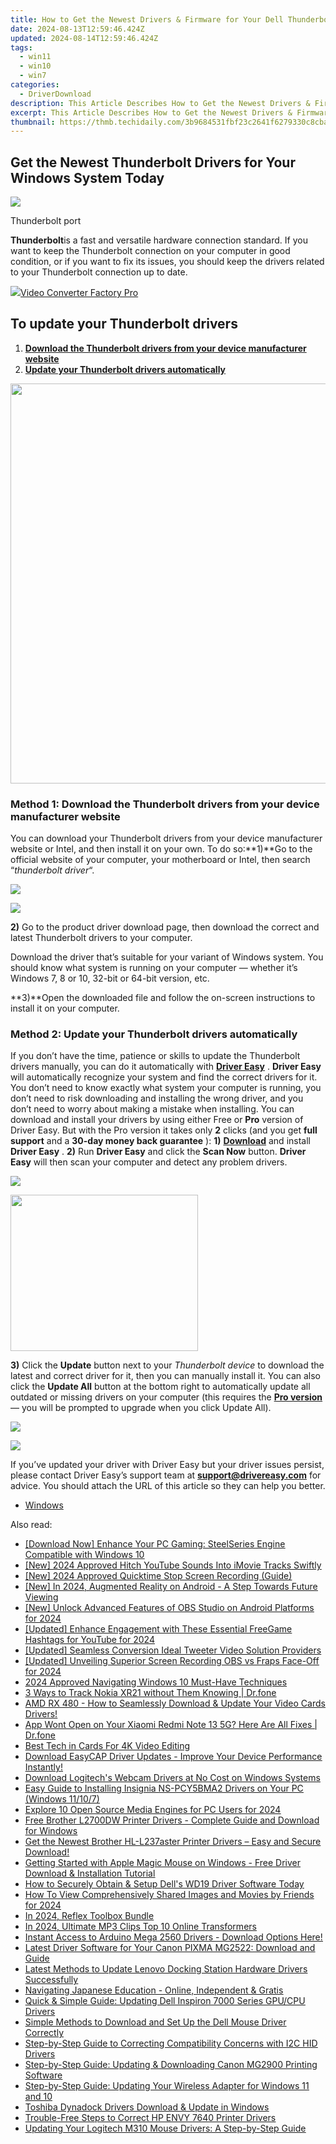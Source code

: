 ```yaml
---
title: How to Get the Newest Drivers & Firmware for Your Dell Thunderbolt Dock - TB1 6
date: 2024-08-13T12:59:46.424Z
updated: 2024-08-14T12:59:46.424Z
tags:
  - win11
  - win10
  - win7
categories:
  - DriverDownload
description: This Article Describes How to Get the Newest Drivers & Firmware for Your Dell Thunderbolt Dock - TB1 6
excerpt: This Article Describes How to Get the Newest Drivers & Firmware for Your Dell Thunderbolt Dock - TB1 6
thumbnail: https://thmb.techidaily.com/3b9684531fbf23c2641f6279330c8cba0c78b446e63ca3e1151548a8f471104b.jpg
---
```


## Get the Newest Thunderbolt Drivers for Your Windows System Today

![](https://images.drivereasy.com/wp-content/uploads/2018/06/img_5b29ca92d165c.png)

 Thunderbolt port

**Thunderbolt**is a fast and versatile hardware connection standard. If you want to keep the Thunderbolt connection on your computer in good condition, or if you want to fix its issues, you should keep the drivers related to your Thunderbolt connection up to date.

<!-- affiliate ads begin -->
<a href="https://secure.2checkout.com/order/checkout.php?PRODS=4537547&QTY=1&AFFILIATE=108875&CART=1"><img src="https://secure.avangate.com/images/merchant/4b0a0290ad7df100b77e86839989a75e/products/vcfpro.png" border="0">Video Converter Factory Pro</a>
<!-- affiliate ads end -->
## To update your Thunderbolt drivers

1. [**Download the Thunderbolt drivers from your device manufacturer website**](https://tools.techidaily.com/drivereasy/download/)
2. [**Update your Thunderbolt drivers automatically**](https://tools.techidaily.com/drivereasy/download/)

<!-- affiliate ads begin -->
<a href="https://ephamedtechinc.pxf.io/c/5597632/2097467/26400?prodsku=B700" target="_top" id="2097467"><img src="//a.impactradius-go.com/display-ad/26400-2097467" border="0" alt="" width="640" height="640"/></a><img height="0" width="0" src="https://imp.pxf.io/i/5597632/2097467/26400" style="position:absolute;visibility:hidden;" border="0" />
<!-- affiliate ads end -->
### Method 1: Download the Thunderbolt drivers from your device manufacturer website

You can download your Thunderbolt drivers from your device manufacturer website or Intel, and then install it on your own. To do so:**1)**Go to the official website of your computer, your motherboard or Intel, then search “_thunderbolt driver_“.

![](https://images.drivereasy.com/wp-content/uploads/2018/06/img_5b29c6b4ddf40.jpg)
<!-- affiliate ads begin -->
<a href="https://secure.2checkout.com/order/checkout.php?PRODS=4620778&QTY=1&AFFILIATE=108875&CART=1"><img src="https://secure.avangate.com/images/merchant/07dd4d5a72f5740ef0f035f201951476/728__90banner.jpg" border="0"></a>
<!-- affiliate ads end -->

**2)** Go to the product driver download page, then download the correct and latest Thunderbolt drivers to your computer.

 Download the driver that’s suitable for your variant of Windows system. You should know what system is running on your computer — whether it’s Windows 7, 8 or 10, 32-bit or 64-bit version, etc.

**3)**Open the downloaded file and follow the on-screen instructions to install it on your computer.

<!-- affiliate ads begin -->

<!-- affiliate ads end -->
### Method 2: Update your Thunderbolt drivers automatically

If you don’t have the time, patience or skills to update the Thunderbolt drivers manually, you can do it automatically with [**Driver Easy**](https://tools.techidaily.com/drivereasy/download/) . **Driver Easy**  will automatically recognize your system and find the correct drivers for it. You don’t need to know exactly what system your computer is running, you don’t need to risk downloading and installing the wrong driver, and you don’t need to worry about making a mistake when installing.  You can download and install your drivers by using either Free or **Pro**  version of Driver Easy. But with the Pro version it takes only **2**  clicks (and you get **full support** and a **30-day money back guarantee** ): **1)** [**Download**](https://tools.techidaily.com/drivereasy/download/) and install **Driver Easy** . **2)** Run **Driver Easy** and click the **Scan Now** button. **Driver Easy**  will then scan your computer and detect any problem drivers.

![](https://images.drivereasy.com/wp-content/uploads/2018/06/img_5b1a66b4a3dfe.jpg)
<!-- affiliate ads begin -->
<a href="https://modlily.sjv.io/c/5597632/2072819/17059" target="_top" id="2072819"><img src="//a.impactradius-go.com/display-ad/17059-2072819" border="0" alt="" width="300" height="250"/></a><img height="0" width="0" src="https://imp.pxf.io/i/5597632/2072819/17059" style="position:absolute;visibility:hidden;" border="0" />
<!-- affiliate ads end -->

**3)**  Click the **Update**  button next to your _Thunderbolt device_ to download the latest and correct driver for it, then you can manually install it. You can also click the **Update All**  button at the bottom right to automatically update all outdated or missing drivers on your computer (this requires the **[Pro version](https://tools.techidaily.com/drivereasy/download/)**  — you will be prompted to upgrade when you click Update All).

![](https://images.drivereasy.com/wp-content/uploads/2018/06/img_5b29c95e8c019.jpg)
<!-- affiliate ads begin -->
<a href="https://secure.2checkout.com/order/checkout.php?PRODS=4615471&QTY=1&AFFILIATE=108875&CART=1"><img src="https://images.wondershare.com/affiliate-image/affiliate_banners_en/max_782x90.png" border="0"></a>
<!-- affiliate ads end -->

 If you’ve updated your driver with Driver Easy but your driver issues persist, please contact Driver Easy’s support team at **[support@drivereasy.com](https://tools.techidaily.com/drivereasy/download/)**  for advice. You should attach the URL of this article so they can help you better.

* [Windows](https://tools.techidaily.com/drivereasy/download/)

<ins class="adsbygoogle"
     style="display:block"
     data-ad-format="autorelaxed"
     data-ad-client="ca-pub-7571918770474297"
     data-ad-slot="1223367746"></ins>



<ins class="adsbygoogle"
     style="display:block"
     data-ad-client="ca-pub-7571918770474297"
     data-ad-slot="8358498916"
     data-ad-format="auto"
     data-full-width-responsive="true"></ins>

<span class="atpl-alsoreadstyle">Also read:</span>
<div><ul>
<li><a href="https://hardware-updates.techidaily.com/download-now-enhance-your-pc-gaming-steelseries-engine-compatible-with-windows-10/"><u>[Download Now] Enhance Your PC Gaming: SteelSeries Engine Compatible with Windows 10</u></a></li>
<li><a href="https://youtube-blog.techidaily.com/024-approved-hitch-youtube-sounds-into-imovie-tracks-swiftly/"><u>[New] 2024 Approved  Hitch YouTube Sounds Into iMovie Tracks Swiftly</u></a></li>
<li><a href="https://screen-video-capture.techidaily.com/new-2024-approved-quicktime-stop-screen-recording-guide/"><u>[New] 2024 Approved  Quicktime Stop Screen Recording (Guide)</u></a></li>
<li><a href="https://fox-glue.techidaily.com/new-in-2024-augmented-reality-on-android-a-step-towards-future-viewing/"><u>[New] In 2024, Augmented Reality on Android - A Step Towards Future Viewing</u></a></li>
<li><a href="https://screen-capture.techidaily.com/new-unlock-advanced-features-of-obs-studio-on-android-platforms-for-2024/"><u>[New] Unlock Advanced Features of OBS Studio on Android Platforms for 2024</u></a></li>
<li><a href="https://facebook-video-share.techidaily.com/updated-enhance-engagement-with-these-essential-freegame-hashtags-for-youtube-for-2024/"><u>[Updated] Enhance Engagement with These Essential FreeGame Hashtags for YouTube for 2024</u></a></li>
<li><a href="https://extra-guidance.techidaily.com/updated-seamless-conversion-ideal-tweeter-video-solution-providers/"><u>[Updated] Seamless Conversion  Ideal Tweeter Video Solution Providers</u></a></li>
<li><a href="https://screen-activity-recording.techidaily.com/updated-unveiling-superior-screen-recording-obs-vs-fraps-face-off-for-2024/"><u>[Updated] Unveiling Superior Screen Recording  OBS vs Fraps Face-Off for 2024</u></a></li>
<li><a href="https://extra-approaches.techidaily.com/2024-approved-navigating-windows-10-must-have-techniques/"><u>2024 Approved  Navigating Windows 10  Must-Have Techniques</u></a></li>
<li><a href="https://android-location-track.techidaily.com/3-ways-to-track-nokia-xr21-without-them-knowing-drfone-by-drfone-virtual-android/"><u>3 Ways to Track Nokia XR21 without Them Knowing | Dr.fone</u></a></li>
<li><a href="https://hardware-help.techidaily.com/amd-rx-480-how-to-seamlessly-download-and-update-your-video-cards-drivers/"><u>AMD RX 480 - How to Seamlessly Download & Update Your Video Cards Drivers!</u></a></li>
<li><a href="https://howto.techidaily.com/app-wont-open-on-your-xiaomi-redmi-note-13-5g-here-are-all-fixes-drfone-by-drfone-fix-android-problems-fix-android-problems/"><u>App Wont Open on Your Xiaomi Redmi Note 13 5G? Here Are All Fixes | Dr.fone</u></a></li>
<li><a href="https://fox-http.techidaily.com/best-tech-in-cards-for-4k-video-editing/"><u>Best Tech in Cards  For 4K Video Editing</u></a></li>
<li><a href="https://hardware-help.techidaily.com/download-easycap-driver-updates-improve-your-device-performance-instantly/"><u>Download EasyCAP Driver Updates - Improve Your Device Performance Instantly!</u></a></li>
<li><a href="https://hardware-help.techidaily.com/download-logitechs-webcam-drivers-at-no-cost-on-windows-systems/"><u>Download Logitech's Webcam Drivers at No Cost on Windows Systems</u></a></li>
<li><a href="https://hardware-help.techidaily.com/easy-guide-to-installing-insignia-ns-pcy5bma2-drivers-on-your-pc-windows-11107/"><u>Easy Guide to Installing Insignia NS-PCY5BMA2 Drivers on Your PC (Windows 11/10/7)</u></a></li>
<li><a href="https://some-techniques.techidaily.com/explore-10-open-source-media-engines-for-pc-users-for-2024/"><u>Explore 10 Open Source Media Engines for PC Users for 2024</u></a></li>
<li><a href="https://hardware-help.techidaily.com/free-brother-l2700dw-printer-drivers-complete-guide-and-download-for-windows/"><u>Free Brother L2700DW Printer Drivers - Complete Guide and Download for Windows</u></a></li>
<li><a href="https://hardware-help.techidaily.com/get-the-newest-brother-hl-l237aster-printer-drivers-easy-and-secure-download/"><u>Get the Newest Brother HL-L237aster Printer Drivers – Easy and Secure Download!</u></a></li>
<li><a href="https://hardware-help.techidaily.com/getting-started-with-apple-magic-mouse-on-windows-free-driver-download-and-installation-tutorial/"><u>Getting Started with Apple Magic Mouse on Windows - Free Driver Download & Installation Tutorial</u></a></li>
<li><a href="https://hardware-help.techidaily.com/how-to-securely-obtain-and-setup-dells-wd19-driver-software-today/"><u>How to Securely Obtain & Setup Dell's WD19 Driver Software Today</u></a></li>
<li><a href="https://facebook-clips.techidaily.com/how-to-view-comprehensively-shared-images-and-movies-by-friends-for-2024/"><u>How To View Comprehensively Shared Images and Movies by Friends for 2024</u></a></li>
<li><a href="https://some-skills.techidaily.com/in-2024-reflex-toolbox-bundle/"><u>In 2024, Reflex Toolbox Bundle</u></a></li>
<li><a href="https://youtube-stream.techidaily.com/in-2024-ultimate-mp3-clips-top-10-online-transformers/"><u>In 2024, Ultimate MP3 Clips  Top 10 Online Transformers</u></a></li>
<li><a href="https://hardware-help.techidaily.com/1722973643041-instant-access-to-arduino-mega-2560-drivers-download-options-here/"><u>Instant Access to Arduino Mega 2560 Drivers - Download Options Here!</u></a></li>
<li><a href="https://hardware-help.techidaily.com/latest-driver-software-for-your-canon-pixma-mg2522-download-and-guide/"><u>Latest Driver Software for Your Canon PIXMA MG2522: Download and Guide</u></a></li>
<li><a href="https://hardware-help.techidaily.com/latest-methods-to-update-lenovo-docking-station-hardware-drivers-successfully/"><u>Latest Methods to Update Lenovo Docking Station Hardware Drivers Successfully</u></a></li>
<li><a href="https://mondly-stories.techidaily.com/navigating-japanese-education-online-independent-and-gratis/"><u>Navigating Japanese Education - Online, Independent & Gratis</u></a></li>
<li><a href="https://hardware-help.techidaily.com/quick-and-simple-guide-updating-dell-inspiron-7000-series-gpucpu-drivers/"><u>Quick & Simple Guide: Updating Dell Inspiron 7000 Series GPU/CPU Drivers</u></a></li>
<li><a href="https://hardware-help.techidaily.com/simple-methods-to-download-and-set-up-the-dell-mouse-driver-correctly/"><u>Simple Methods to Download and Set Up the Dell Mouse Driver Correctly</u></a></li>
<li><a href="https://hardware-help.techidaily.com/step-by-step-guide-to-correcting-compatibility-concerns-with-i2c-hid-drivers/"><u>Step-by-Step Guide to Correcting Compatibility Concerns with I2C HID Drivers</u></a></li>
<li><a href="https://hardware-help.techidaily.com/step-by-step-guide-updating-and-downloading-canon-mg2900-printing-software/"><u>Step-by-Step Guide: Updating & Downloading Canon MG2900 Printing Software</u></a></li>
<li><a href="https://hardware-help.techidaily.com/step-by-step-guide-updating-your-wireless-adapter-for-windows-11-and-10/"><u>Step-by-Step Guide: Updating Your Wireless Adapter for Windows 11 and 10</u></a></li>
<li><a href="https://hardware-help.techidaily.com/toshiba-dynadock-drivers-download-and-update-in-windows/"><u>Toshiba Dynadock Drivers Download & Update in Windows</u></a></li>
<li><a href="https://hardware-help.techidaily.com/trouble-free-steps-to-correct-hp-envy-7640-printer-drivers/"><u>Trouble-Free Steps to Correct HP ENVY 7640 Printer Drivers</u></a></li>
<li><a href="https://hardware-help.techidaily.com/updating-your-logitech-m310-mouse-drivers-a-step-by-step-guide/"><u>Updating Your Logitech M310 Mouse Drivers: A Step-by-Step Guide</u></a></li>
</ul></div>

